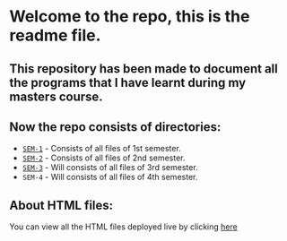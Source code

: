 # Welcome to the repo, this is the readme file.

## This repository has been made to document all the programs that I have learnt during my masters course.

## Now the repo consists of directories:
- [`SEM-1`](/SEM-I/) - Consists of all files of 1st semester.
- [`SEM-2`](/SEM-II/) - Consists of all files of 2nd semester.
- [`SEM-3`](/SEM-III/) - Will consists of all files of 3rd semester.
- `SEM-4` - Will consists of all files of 4th semester.

## About HTML files:
 You can view all the HTML files deployed live by clicking [here](https://anirudhp06.github.io/masters-code/index.html)